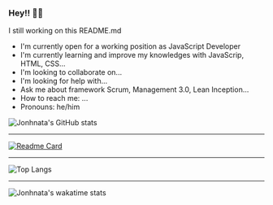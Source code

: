 ### Hey!! 👋🏼
I still working on this README.md

<p >

- I'm currently open for a working position as JavaScript Developer
- I'm currently learning and improve my knowledges with JavaScrip, HTML, CSS...
- I'm looking to collaborate on...
- I'm looking for help with...
- Ask me about framework Scrum, Management 3.0, Lean Inception...
- How to reach me: ...
- Pronouns: he/him

![Jonhnata's GitHub stats](https://github-readme-stats.vercel.app/api?username=jonhnatalima&theme=chartreuse-dark&show_icons=true&count_private=true)

----------------------------

[![Readme Card](https://github-readme-stats.vercel.app/api/pin/?username=jonhnatalima&repo=countdown-timer&show_owner=true&theme=chartreuse-dark)](https://github.com/jonhnatalima/countdown-timer)

----------------------------

![Top Langs](https://github-readme-stats.vercel.app/api/top-langs/?username=jonhnatalima&theme=chartreuse-dark&layout=compact)

----------------------------

![Jonhnata's wakatime stats](https://github-readme-stats.vercel.app/api/wakatime?username=jonhnatalima&theme=chartreuse-dark)